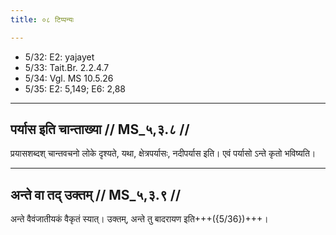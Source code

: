 ```yaml
---
title: ०८ टिप्पन्यः

---
```

- 5/32: E2: yajayet
- 5/33: Tait.Br. 2.2.4.7
- 5/34: Vgl. MS 10.5.26
- 5/35: E2: 5,149; E6: 2,88

____________________________________________


## पर्यास इति चान्ताख्या // MS_५,३.८ //

प्रयासशब्दश् चान्तवचनो लोके दृश्यते, यथा, क्षेत्रपर्यासः, नदीपर्यास इति। एवं पर्यासो ऽन्ते कृतो भविष्यति।


____________________________________________


## अन्ते वा तद् उक्तम् // MS_५,३.९ //

अन्ते वैवंजातीयकं वैकृतं स्यात्। उक्तम्, अन्ते तु बादरायण इति+++({5/36})+++।
